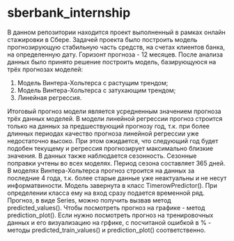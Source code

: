 # sberbank_internship
В данном репозитории находится проект выполненный в рамках онлайн стажировки в Сбере.
Задачей проекта было построить модель прогнозирующую стабильную часть средств, на счетах клиентов банка, на определенную дату. Горизонт прогноза - 12 месяцев. 
После анализа данных  было принято решение построить модель, базирующуюся на трёх прогнозах моделей: 
1. Модель Винтера-Хольтерса с растущим трендом;
2. Модель Винтера-Хольтерса с затухающим трендом;
3. Линейная регрессия.

Итоговый прогноз модели является усредненным значением прогноза трёх данных моделей.
В модели линейной регрессии прогноз строится только на данных за предшествующий прогнозу год, т.к. при более длинных периодах качество прогноза линейной регрессии уже недостаточно высоко. При этом ожидается, что следующий год будет подобен текущему и регрессия прогнозирует максимально близкие значения.
В данных также наблюдается сезонность. Сезонные поправки учтены во всех моделях. Период сезона составляет 365 дней.
В моделях Винтера-Хольтерса прогноз строится на данных за последние 4 года, т.к. более старые данные уже неактуальны и не несут информатвиности.
Модель завернута в класс TimerowPredictor(). При определении класса ему на вход сразу подается временной ряд. 
Прогноз, в виде Series, можно получить вызвав метод predicted_values(). Чтобы посмотреть прогноз на графике - метод prediction_plot(). 
Если нужно посмотреть прогноз на тренировочных данных и его визуализацию на грфике, с посчитаной ошибкой в % - методы predicted_train_values() и prediction_plot() соответственно.
